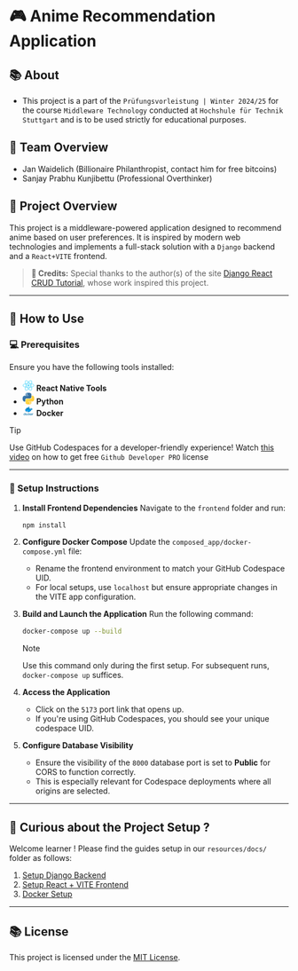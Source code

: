 # 🎮 Anime Recommendation Application

## 📚 About

* This project is a part of the `Prüfungsvorleistung | Winter 2024/25` for the course `Middleware Technology` conducted at `Hochshule für Technik Stuttgart` and is to be used strictly for educational purposes.

## 🚶 Team Overview

* Jan Waidelich (Billionaire Philanthropist, contact him for free bitcoins)
* Sanjay Prabhu Kunjibettu (Professional Overthinker)

## 💼 Project Overview

This project is a middleware-powered application designed to recommend anime based on user preferences. It is inspired by modern web technologies and implements a full-stack solution with a `Django` backend and a `React+VITE` frontend.

> **🌟 Credits:** Special thanks to the author(s) of the site [Django React CRUD Tutorial](https://medium.com/django-unleashed/django-react-crud-a-simple-grocery-list-tutorial-7ae816d5832d), whose work inspired this project.

---

## 🔄 How to Use

### 💻 Prerequisites
Ensure you have the following tools installed:
- <img src="./resources/images/react-icon.png" width=21> **React Native Tools**
- <img src="./resources/images/python-icon.png" width=21> **Python**
- <img src="./resources/images/docker-icon.png" width=21> **Docker**

> [!TIP]
> Use GitHub Codespaces for a developer-friendly experience!
> Watch [this video](https://www.youtube.com/watch?v=uHgt8giw1LY) on how to get free `Github Developer PRO` license

---

### 🔢 Setup Instructions
1. **Install Frontend Dependencies**
   Navigate to the `frontend` folder and run:
   ```bash
   npm install
   ```

2. **Configure Docker Compose**
   Update the `composed_app/docker-compose.yml` file:
   - Rename the frontend environment to match your GitHub Codespace UID.
   - For local setups, use `localhost` but ensure appropriate changes in the VITE app configuration.

3. **Build and Launch the Application**
   Run the following command:
   ```bash
   docker-compose up --build
   ```
   > [!NOTE] 
   > Use this command only during the first setup. For subsequent runs, `docker-compose up` suffices.

4. **Access the Application**
   - Click on the `5173` port link that opens up.
   - If you're using GitHub Codespaces, you should see your unique codespace UID.

5. **Configure Database Visibility**
   - Ensure the visibility of the `8000` database port is set to **Public** for CORS to function correctly. 
   - This is especially relevant for Codespace deployments where all origins are selected.

---

## 🦾 Curious about the Project Setup ?

Welcome learner ! Please find the guides setup in our `resources/docs/` folder as follows:

1. [Setup Django Backend](./resources/docs/01_backend/README.md)
2. [Setup React + VITE Frontend](./resources/docs/02_frontend/README.md)
3. [Docker Setup](./resources/docs/03_docker/README.md)

---

## 📚 License
This project is licensed under the [MIT License](LICENSE).